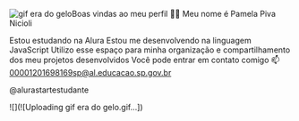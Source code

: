 ![gif era do gelo](https://github.com/user-attachments/assets/7a78e196-0488-44db-9a90-cc4b3f06b443)Boas vindas ao meu perfil 💙💙
Meu nome é Pamela Piva Nicioli

Estou estudando na Alura
Estou me desenvolvendo na linguagem JavaScript
Utilizo esse espaço para minha organização e compartilhamento dos meu projetos desenvolvidos
Você pode entrar em contato comigo 📫
00001201698169sp@al.educacao.sp.gov.br

@alurastartestudante

![](![Uploading gif era do gelo.gif…])
